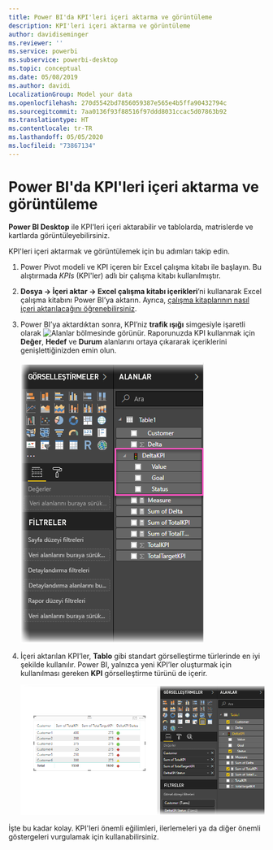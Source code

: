 ```yaml
---
title: Power BI'da KPI'leri içeri aktarma ve görüntüleme
description: KPI'leri içeri aktarma ve görüntüleme
author: davidiseminger
ms.reviewer: ''
ms.service: powerbi
ms.subservice: powerbi-desktop
ms.topic: conceptual
ms.date: 05/08/2019
ms.author: davidi
LocalizationGroup: Model your data
ms.openlocfilehash: 270d5542bd7856059387e565e4b5ffa90432794c
ms.sourcegitcommit: 7aa0136f93f88516f97ddd8031ccac5d07863b92
ms.translationtype: HT
ms.contentlocale: tr-TR
ms.lasthandoff: 05/05/2020
ms.locfileid: "73867134"
---
```

# <a name="import-and-display-kpis-in-power-bi"></a>Power BI'da KPI'leri içeri aktarma ve görüntüleme
**Power BI Desktop** ile KPI'leri içeri aktarabilir ve tablolarda, matrislerde ve kartlarda görüntüleyebilirsiniz.

KPI'leri içeri aktarmak ve görüntülemek için bu adımları takip edin.

1. Power Pivot modeli ve KPI içeren bir Excel çalışma kitabı ile başlayın. Bu alıştırmada *KPIs* (KPI'ler) adlı bir çalışma kitabı kullanılmıştır.

1. **Dosya -> İçeri aktar -> Excel çalışma kitabı içerikleri**’ni kullanarak Excel çalışma kitabını Power BI’ya aktarın. Ayrıca, [çalışma kitaplarının nasıl içeri aktarılacağını öğrenebilirsiniz](desktop-import-excel-workbooks.md). 

1. Power BI’ya aktardıktan sonra, KPI’niz **trafik ışığı** simgesiyle işaretli olarak ![Alanlar](media/desktop-import-and-display-kpis/traffic.png) bölmesinde görünür. Raporunuzda KPI kullanmak için **Değer**, **Hedef** ve **Durum** alanlarını ortaya çıkararak içeriklerini genişlettiğinizden emin olun.

    ![](media/desktop-import-and-display-kpis/desktoppreviewfeatureon2.png)

1. İçeri aktarılan KPI’ler, **Tablo** gibi standart görselleştirme türlerinde en iyi şekilde kullanılır. Power BI, yalnızca yeni KPI’ler oluşturmak için kullanılması gereken **KPI** görselleştirme türünü de içerir.
   
    ![](media/desktop-import-and-display-kpis/desktoppreviewfeatureon3.png)

İşte bu kadar kolay. KPI'leri önemli eğilimleri, ilerlemeleri ya da diğer önemli göstergeleri vurgulamak için kullanabilirsiniz.

